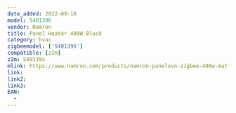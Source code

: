 ```yaml
---
date_added: 2022-09-16
model: 5401396
vendor: Namron
title: Panel Heater 400W Black
category: hvac
zigbeemodel: ['5401396']
compatible: [z2m]
z2m: 540139x
mlink: https://www.namron.com/products/namron-panelovn-zigbee-400w-matt-sort/
link: 
link2: 
link3: 
EAN: 
  - 
---
```

